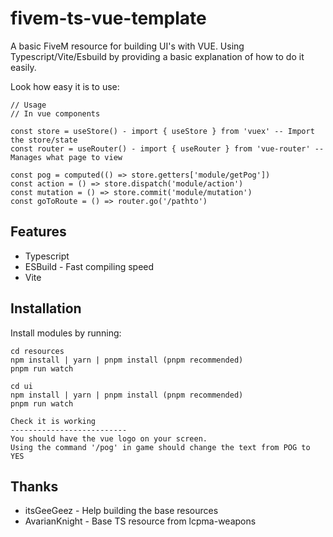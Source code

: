 fivem-ts-vue-template
========
A basic FiveM resource for building UI's with VUE. Using Typescript/Vite/Esbuild
by providing a basic explanation of how to do it easily.

Look how easy it is to use:

    // Usage
    // In vue components

    const store = useStore() - import { useStore } from 'vuex' -- Import the store/state
    const router = useRouter() - import { useRouter } from 'vue-router' -- Manages what page to view

    const pog = computed(() => store.getters['module/getPog'])
    const action = () => store.dispatch('module/action')
    const mutation = () => store.commit('module/mutation')
    const goToRoute = () => router.go('/pathto')

Features
--------

- Typescript
- ESBuild - Fast compiling speed
- Vite

Installation
------------
Install modules by running:

    cd resources
    npm install | yarn | pnpm install (pnpm recommended)
    pnpm run watch

    cd ui 
    npm install | yarn | pnpm install (pnpm recommended)
    pnpm run watch

    Check it is working
    --------------------------
    You should have the vue logo on your screen.
    Using the command '/pog' in game should change the text from POG to YES

Thanks
-------
- itsGeeGeez - Help building the base resources
- AvarianKnight - Base TS resource from lcpma-weapons
